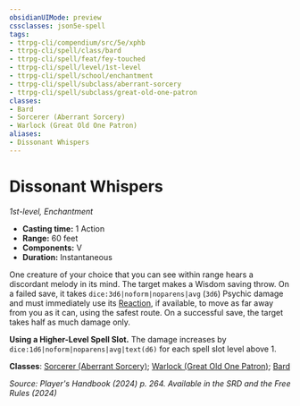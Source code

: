 ```yaml
---
obsidianUIMode: preview
cssclasses: json5e-spell
tags:
- ttrpg-cli/compendium/src/5e/xphb
- ttrpg-cli/spell/class/bard
- ttrpg-cli/spell/feat/fey-touched
- ttrpg-cli/spell/level/1st-level
- ttrpg-cli/spell/school/enchantment
- ttrpg-cli/spell/subclass/aberrant-sorcery
- ttrpg-cli/spell/subclass/great-old-one-patron
classes:
- Bard
- Sorcerer (Aberrant Sorcery)
- Warlock (Great Old One Patron)
aliases:
- Dissonant Whispers
---
```

# Dissonant Whispers
*1st-level, Enchantment*  


- **Casting time:** 1 Action
- **Range:** 60 feet
- **Components:** V
- **Duration:** Instantaneous

One creature of your choice that you can see within range hears a discordant melody in its mind. The target makes a Wisdom saving throw. On a failed save, it takes `dice:3d6|noform|noparens|avg` (`3d6`) Psychic damage and must immediately use its [Reaction](/3-Mechanics/CLI/variant-rules/reaction-xphb.md), if available, to move as far away from you as it can, using the safest route. On a successful save, the target takes half as much damage only.

**Using a Higher-Level Spell Slot.** The damage increases by `dice:1d6|noform|noparens|avg|text(d6)` for each spell slot level above 1.

**Classes**: [Sorcerer (Aberrant Sorcery)](/3-Mechanics/CLI/lists/list-spells-classes-aberrant-sorcery-xphb.md "subclass=XPHB;class=XPHB"); [Warlock (Great Old One Patron)](/3-Mechanics/CLI/lists/list-spells-classes-great-old-one-patron-xphb.md "subclass=XPHB;class=XPHB"); [Bard](/3-Mechanics/CLI/lists/list-spells-classes-bard.md)

*Source: Player's Handbook (2024) p. 264. Available in the <span title='Systems Reference Document (5.2)'>SRD</span> and the Free Rules (2024)*